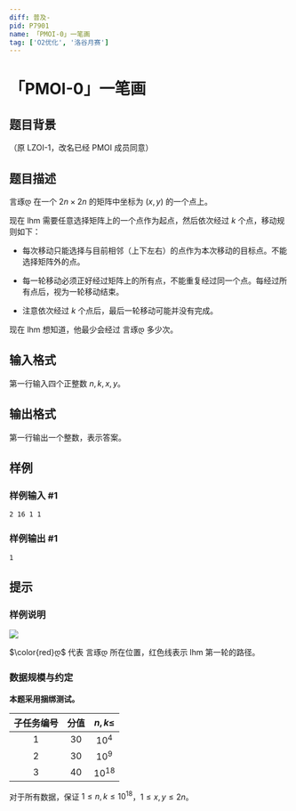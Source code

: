 ```yaml
---
diff: 普及-
pid: P7901
name: 「PMOI-0」一笔画
tag: ['O2优化', '洛谷月赛']
---
```

# 「PMOI-0」一笔画
## 题目背景

（原 LZOI-1，改名已经 PMOI 成员同意）
## 题目描述

言琢დ 在一个 $2n \times 2n$ 的矩阵中坐标为 $(x,y)$ 的一个点上。

现在 lhm 需要任意选择矩阵上的一个点作为起点，然后依次经过 $k$ 个点，移动规则如下：

- 每次移动只能选择与目前相邻（上下左右）的点作为本次移动的目标点。不能选择矩阵外的点。

- 每一轮移动必须正好经过矩阵上的所有点，不能重复经过同一个点。每经过所有点后，视为一轮移动结束。

- 注意依次经过 $k$ 个点后，最后一轮移动可能并没有完成。

现在 lhm 想知道，他最少会经过 言琢დ 多少次。
## 输入格式

第一行输入四个正整数 $n,k,x,y$。
## 输出格式

第一行输出一个整数，表示答案。
## 样例

### 样例输入 #1
```
2 16 1 1
```
### 样例输出 #1
```
1
```
## 提示

### 样例说明

![](https://cdn.luogu.com.cn/upload/image_hosting/37e99o4k.png)

$\color{red}დ$ 代表 言琢დ 所在位置，红色线表示 lhm 第一轮的路径。

### 数据规模与约定

**本题采用捆绑测试。**

| 子任务编号 | 分值 | $n,k\le$ |
| :----------: | :----------: | :----------: |
| $1$ | $30$ | $10^4$ |
| $2$ | $30$ | $10^9$ |
| $3$ | $40$ | $10^{18}$ |

对于所有数据，保证 $1\le n,k\le10^{18}$，$1\le x,y\le 2n$。
